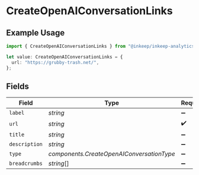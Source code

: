 # CreateOpenAIConversationLinks

## Example Usage

```typescript
import { CreateOpenAIConversationLinks } from "@inkeep/inkeep-analytics/models/components";

let value: CreateOpenAIConversationLinks = {
  url: "https://grubby-trash.net/",
};
```

## Fields

| Field                                     | Type                                      | Required                                  | Description                               |
| ----------------------------------------- | ----------------------------------------- | ----------------------------------------- | ----------------------------------------- |
| `label`                                   | *string*                                  | :heavy_minus_sign:                        | N/A                                       |
| `url`                                     | *string*                                  | :heavy_check_mark:                        | N/A                                       |
| `title`                                   | *string*                                  | :heavy_minus_sign:                        | N/A                                       |
| `description`                             | *string*                                  | :heavy_minus_sign:                        | N/A                                       |
| `type`                                    | *components.CreateOpenAIConversationType* | :heavy_minus_sign:                        | N/A                                       |
| `breadcrumbs`                             | *string*[]                                | :heavy_minus_sign:                        | N/A                                       |